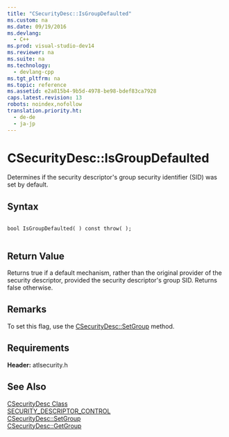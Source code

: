 ```yaml
---
title: "CSecurityDesc::IsGroupDefaulted"
ms.custom: na
ms.date: 09/19/2016
ms.devlang: 
  - C++
ms.prod: visual-studio-dev14
ms.reviewer: na
ms.suite: na
ms.technology: 
  - devlang-cpp
ms.tgt_pltfrm: na
ms.topic: reference
ms.assetid: e2a815b4-9b5d-4978-be98-bdef83ca7928
caps.latest.revision: 13
robots: noindex,nofollow
translation.priority.ht: 
  - de-de
  - ja-jp
---
```

# CSecurityDesc::IsGroupDefaulted
Determines if the security descriptor's group security identifier (SID) was set by default.  
  
## Syntax  
  
```  
  
bool IsGroupDefaulted( ) const throw( );  
  
```  
  
## Return Value  
 Returns true if a default mechanism, rather than the original provider of the security descriptor, provided the security descriptor's group SID. Returns false otherwise.  
  
## Remarks  
 To set this flag, use the [CSecurityDesc::SetGroup](../vs140/CSecurityDesc--SetGroup.md) method.  
  
## Requirements  
 **Header:** atlsecurity.h  
  
## See Also  
 [CSecurityDesc Class](../vs140/CSecurityDesc-Class.md)   
 [SECURITY_DESCRIPTOR_CONTROL](http://msdn.microsoft.com/library/windows/desktop/aa379566)   
 [CSecurityDesc::SetGroup](../vs140/CSecurityDesc--SetGroup.md)   
 [CSecurityDesc::GetGroup](../vs140/CSecurityDesc--GetGroup.md)